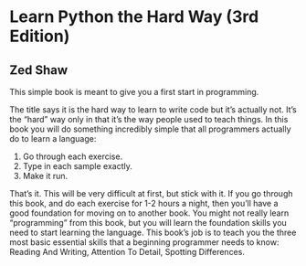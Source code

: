 # Learn Python the Hard Way (3rd Edition)
## Zed Shaw

This simple book is meant to give you a first start in programming.

The title says it is the hard way to learn to write code but it’s actually not. 
It’s the “hard” way only in that it’s the way people used to teach things. In this book you
will do something incredibly simple that all programmers actually do to learn a language:

1. Go through each exercise.
2. Type in each sample exactly.
3. Make it run.

That’s it. This will be very difficult at first, but stick with it. If you go through this book, and do each exercise for
1-2 hours a night, then you’ll have a good foundation for moving on to another book. You might not really learn
“programming” from this book, but you will learn the foundation skills you need to start learning the language.
This book’s job is to teach you the three most basic essential skills that a beginning programmer needs to know:
Reading And Writing, Attention To Detail, Spotting Differences.
